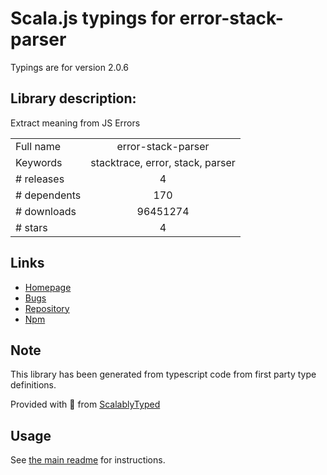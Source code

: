 
# Scala.js typings for error-stack-parser

Typings are for version 2.0.6

## Library description:
Extract meaning from JS Errors

|                    |                 |
| ------------------ | :-------------: |
| Full name          | error-stack-parser |
| Keywords           | stacktrace, error, stack, parser |
| # releases         | 4 |
| # dependents       | 170 |
| # downloads        | 96451274 |
| # stars            | 4 |

## Links
- [Homepage](https://www.stacktracejs.com)
- [Bugs](https://github.com/stacktracejs/error-stack-parser/issues)
- [Repository](https://github.com/stacktracejs/error-stack-parser)
- [Npm](https://www.npmjs.com/package/error-stack-parser)
    


## Note
This library has been generated from typescript code from first party type definitions.

Provided with :purple_heart: from [ScalablyTyped](https://github.com/oyvindberg/ScalablyTyped)

## Usage
See [the main readme](../../readme.md) for instructions.


